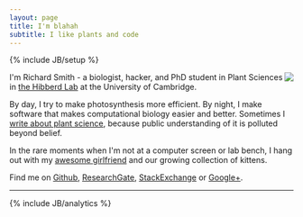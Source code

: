 ```yaml
---
layout: page
title: I'm blahah
subtitle: I like plants and code
---
```

{% include JB/setup %}

<div style="float: right"><img src="{{ BASE_PATH }}/assets/me.jpg" /></div>

<!-- ## \`grep 'richard smith' etc/user_attr\` -->

I'm Richard Smith - a biologist, hacker, and PhD student in Plant Sciences in [the Hibberd Lab](http://hibberdlab.net) at the University of Cambridge.

By day, I try to make photosynthesis more efficient. By night, I make software that makes computational biology easier and better. Sometimes I [write about plant science](http://phyta.org), because public understanding of it is polluted beyond belief.

In the rare moments when I'm not at a computer screen or lab bench, I hang out with my [awesome girlfriend](https://plus.google.com/106549473620813273259/) and our growing collection of kittens.

Find me on [Github](https://github.com/Blahah), [ResearchGate](https://www.researchgate.net/profile/Richard_Smith13/), [StackExchange](http://stackexchange.com/users/443912/richard-smith) or [Google+](https://plus.google.com/108642235198565174600).

<hr>

{% include JB/analytics %}